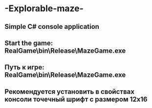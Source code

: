 # -Explorable-maze-
Simple C# console application
--------------------------------------------------
Start the game: RealGame\bin\Release\MazeGame.exe
--------------------------------------------------
Путь к игре: RealGame\bin\Release\MazeGame.exe
--------------------------------------------------
Рекомендуется установить в свойствах консоли точечный шрифт с размером 12х16
--------------------------------------------------
